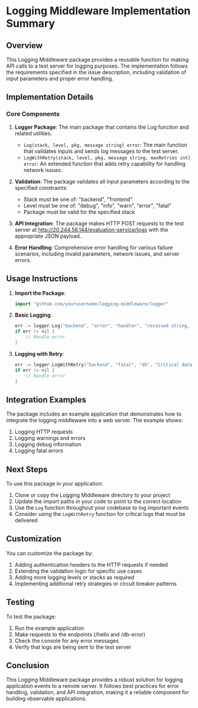 # Logging Middleware Implementation Summary

## Overview

This Logging Middleware package provides a reusable function for making API calls to a test server for logging purposes. The implementation follows the requirements specified in the issue description, including validation of input parameters and proper error handling.

## Implementation Details

### Core Components

1. **Logger Package**: The main package that contains the Log function and related utilities.
   - `Log(stack, level, pkg, message string) error`: The main function that validates inputs and sends log messages to the test server.
   - `LogWithRetry(stack, level, pkg, message string, maxRetries int) error`: An extended function that adds retry capability for handling network issues.

2. **Validation**: The package validates all input parameters according to the specified constraints:
   - Stack must be one of: "backend", "frontend"
   - Level must be one of: "debug", "info", "warn", "error", "fatal"
   - Package must be valid for the specified stack

3. **API Integration**: The package makes HTTP POST requests to the test server at http://20.244.56.144/evaIuation-service/Iogs with the appropriate JSON payload.

4. **Error Handling**: Comprehensive error handling for various failure scenarios, including invalid parameters, network issues, and server errors.

## Usage Instructions

1. **Import the Package**:
   ```go
   import "github.com/yourusername/logging-middleware/logger"
   ```

2. **Basic Logging**:
   ```go
   err := logger.Log("backend", "error", "handler", "received string, expected bool")
   if err != nil {
       // Handle error
   }
   ```

3. **Logging with Retry**:
   ```go
   err := logger.LogWithRetry("backend", "fatal", "db", "Critical database connection failure", 3)
   if err != nil {
       // Handle error
   }
   ```

## Integration Examples

The package includes an example application that demonstrates how to integrate the logging middleware into a web server. The example shows:

1. Logging HTTP requests
2. Logging warnings and errors
3. Logging debug information
4. Logging fatal errors

## Next Steps

To use this package in your application:

1. Clone or copy the Logging Middleware directory to your project
2. Update the import paths in your code to point to the correct location
3. Use the `Log` function throughout your codebase to log important events
4. Consider using the `LogWithRetry` function for critical logs that must be delivered

## Customization

You can customize the package by:

1. Adding authentication headers to the HTTP requests if needed
2. Extending the validation logic for specific use cases
3. Adding more logging levels or stacks as required
4. Implementing additional retry strategies or circuit breaker patterns

## Testing

To test the package:

1. Run the example application
2. Make requests to the endpoints (/hello and /db-error)
3. Check the console for any error messages
4. Verify that logs are being sent to the test server

## Conclusion

This Logging Middleware package provides a robust solution for logging application events to a remote server. It follows best practices for error handling, validation, and API integration, making it a reliable component for building observable applications.